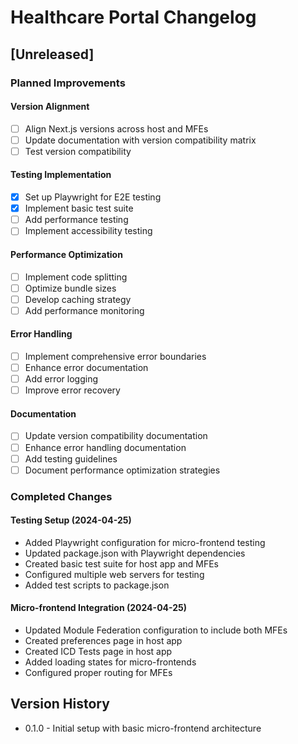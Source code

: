 # Healthcare Portal Changelog

## [Unreleased]

### Planned Improvements

#### Version Alignment
- [ ] Align Next.js versions across host and MFEs
- [ ] Update documentation with version compatibility matrix
- [ ] Test version compatibility

#### Testing Implementation
- [x] Set up Playwright for E2E testing
- [x] Implement basic test suite
- [ ] Add performance testing
- [ ] Implement accessibility testing

#### Performance Optimization
- [ ] Implement code splitting
- [ ] Optimize bundle sizes
- [ ] Develop caching strategy
- [ ] Add performance monitoring

#### Error Handling
- [ ] Implement comprehensive error boundaries
- [ ] Enhance error documentation
- [ ] Add error logging
- [ ] Improve error recovery

#### Documentation
- [ ] Update version compatibility documentation
- [ ] Enhance error handling documentation
- [ ] Add testing guidelines
- [ ] Document performance optimization strategies

### Completed Changes

#### Testing Setup (2024-04-25)
- Added Playwright configuration for micro-frontend testing
- Updated package.json with Playwright dependencies
- Created basic test suite for host app and MFEs
- Configured multiple web servers for testing
- Added test scripts to package.json

#### Micro-frontend Integration (2024-04-25)
- Updated Module Federation configuration to include both MFEs
- Created preferences page in host app
- Created ICD Tests page in host app
- Added loading states for micro-frontends
- Configured proper routing for MFEs

## Version History
- 0.1.0 - Initial setup with basic micro-frontend architecture 